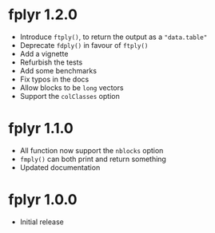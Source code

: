 # fplyr 1.2.0

* Introduce `ftply()`, to return the output as a `"data.table"`
* Deprecate `fdply()` in favour of `ftply()`
* Add a vignette
* Refurbish the tests
* Add some benchmarks
* Fix typos in the docs
* Allow blocks to be `long` vectors
* Support the `colClasses` option

# fplyr 1.1.0

* All function now support the `nblocks` option
* `fmply()` can both print and return something
* Updated documentation

# fplyr 1.0.0

* Initial release
